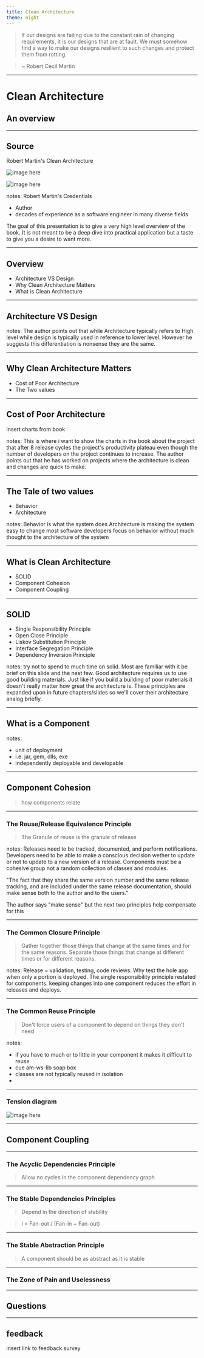 ```yaml
---
title: Clean Architecture
theme: night
---
```


> If our designs are failing due to the constant rain of changing requirements, it is our designs that are at fault. We must somehow find a way to make our designs resilient to such changes and protect them from rotting.

> ~ Robert Cecil Martin

---

# Clean Architecture
## An overview

---

## Source
Robert Martin's Clean Architecture

![image here](./images/Robert-C-Martin.jpg)
<!-- .element height="400px" .element style="border: 0; background: None; box-shadow: None" -->
![image here](./images/CleanArchitectureBook.jpg)
<!-- .element height="400px" .element style="border: 0; background: None; box-shadow: None" -->

notes:
Robert Martin's Credentials
* Author
* decades of experience as a software engineer in many diverse fields

The goal of this presentation is to give a very high level overview of the book. It is not meant to be a deep dive into practical application but a taste to give you a desire to want more.

---

## Overview
* Architecture VS Design
* Why Clean Architecture Matters
* What is Clean Architecture

---

## Architecture VS Design

notes: 
The author points out that while Architecture typically refers to High level while design is typically used in reference to lower level. However he suggests this differentiation is nonsense they are the same.

---

## Why Clean Architecture Matters
* Cost of Poor Architecture
* The Two values

----

## Cost of Poor Architecture

insert charts from book

notes:
This is where i want to show the charts in the book about the project that after 8 release cycles the project's productivity plateau even though the number of developers on the project continues to increase.
The author points out that he has worked on projects where the architecture is clean and changes are quick to make.

----

## The Tale of two values
* Behavior
* Architecture

notes:
Behavior is what the system does
Architecture is making the system easy to change
most software developers focus on behavior without much thought to the architecture of the system

---

## What is Clean Architecture
* SOLID
* Component Cohesion
* Component Coupling

---

## SOLID
* Single Responsibility Principle
* Open Close Principle
* Liskov Substitution Principle
* Interface Segregation Principle
* Dependency Inversion  Principle

notes: try not to spend to much time on solid. Most are familiar with it be brief on this slide and the nest few.
Good architecture requires us to use good building materials. Just like if you build a building of poor materials it doesn't really matter how great the architecture is. 
These principles are expanded upon in future chapters/slides so we'll cover their architecture analog briefly.

---

## What is a Component

notes:
* unit of deployment
* i.e. jar, gem, dlls, exe
* independently deployable and developable

---

## Component Cohesion

> how components relate

----

### The Reuse/Release Equivalence Principle
> The Granule of reuse is the granule of release

notes: Releases need to be tracked, documented, and perform notifications. Developers need to be able to make a conscious decision wether to update or not to update to a new version of a release. Components must be a cohesive group not a random collection of classes and modules.

"The fact that they share the same version number and the same release tracking, and are included under the same release documentation, should make sense both to the author and to the users."

The author says "make sense" but the next two principles help compensate for this

----

### The Common Closure Principle

> Gather together those things that change at the same times and for the same reasons. Separate those things that change at different times or for different reasons.

notes: Release = validation, testing, code reviews. Why test the hole app when only a portion is deployed.
The single responsibility principle restated for components.
keeping changes into one component reduces the effort in releases and deploys.

----

### The Common Reuse Principle

> Don't force users of a component to depend on things they don't need

notes:
* if you have to much or to little in your component it makes it difficult to reuse
* cue am-ws-lib soap box
* classes are not typically reused in isolation
* 

----

### Tension diagram

![image here](./images/tention-diagram.png)
<!-- .element height="400px" .element style="border: 0; background: None; box-shadow: None" -->

---

## Component Coupling

----

### The Acyclic Dependencies Principle
> Allow no cycles in the component dependency graph

----

### The Stable Dependencies Principles
> Depend in the direction of stability

> I = Fan-out / (Fan-in + Fan-out)

----

### The Stable Abstraction Principle
> A component should be as abstract as it is stable

----

### The Zone of Pain and Uselessness

---

## Questions

---

## feedback
insert link to feedback survey